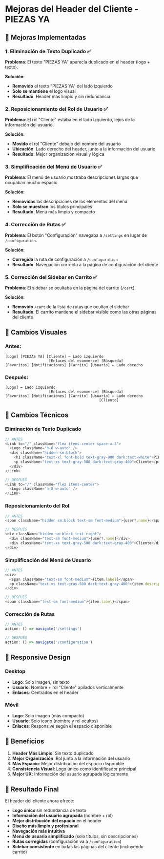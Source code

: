 # Mejoras del Header del Cliente - PIEZAS YA

## 🎯 Mejoras Implementadas

### 1. **Eliminación de Texto Duplicado** ✅
**Problema**: El texto "PIEZAS YA" aparecía duplicado en el header (logo + texto).

**Solución**: 
- **Removido** el texto "PIEZAS YA" del lado izquierdo
- **Solo se mantiene** el logo visual
- **Resultado**: Header más limpio y sin redundancia

### 2. **Reposicionamiento del Rol de Usuario** ✅
**Problema**: El rol "Cliente" estaba en el lado izquierdo, lejos de la información del usuario.

**Solución**: 
- **Movido** el rol "Cliente" debajo del nombre del usuario
- **Ubicación**: Lado derecho del header, junto a la información del usuario
- **Resultado**: Mejor organización visual y lógica

### 3. **Simplificación del Menú de Usuario** ✅
**Problema**: El menú de usuario mostraba descripciones largas que ocupaban mucho espacio.

**Solución**: 
- **Removidas** las descripciones de los elementos del menú
- **Solo se muestran** los títulos principales
- **Resultado**: Menú más limpio y compacto

### 4. **Corrección de Rutas** ✅
**Problema**: El botón "Configuración" navegaba a `/settings` en lugar de `/configuration`.

**Solución**: 
- **Corregida** la ruta de configuración a `/configuration`
- **Resultado**: Navegación correcta a la página de configuración del cliente

### 5. **Corrección del Sidebar en Carrito** ✅
**Problema**: El sidebar se ocultaba en la página del carrito (`/cart`).

**Solución**: 
- **Removido** `/cart` de la lista de rutas que ocultan el sidebar
- **Resultado**: El carrito mantiene el sidebar visible como las otras páginas del cliente

## 🎨 Cambios Visuales

### **Antes:**
```
[Logo] [PIEZAS YA] [Cliente] ← Lado izquierdo
                    [Enlaces del ecommerce] [Búsqueda]
[Favoritos] [Notificaciones] [Carrito] [Usuario] ← Lado derecho
```

### **Después:**
```
[Logo] ← Lado izquierdo
                    [Enlaces del ecommerce] [Búsqueda]
[Favoritos] [Notificaciones] [Carrito] [Usuario] ← Lado derecho
                                           [Cliente]
```

## 🔧 Cambios Técnicos

### **Eliminación de Texto Duplicado**
```typescript
// ANTES
<Link to="/" className="flex items-center space-x-3">
  <Logo className="h-8 w-auto" />
  <div className="hidden sm:block">
    <h1 className="text-xl font-bold text-gray-900 dark:text-white">PIEZAS YA</h1>
    <p className="text-xs text-gray-500 dark:text-gray-400">Cliente</p>
  </div>
</Link>

// DESPUÉS
<Link to="/" className="flex items-center">
  <Logo className="h-8 w-auto" />
</Link>
```

### **Reposicionamiento del Rol**
```typescript
// ANTES
<span className="hidden sm:block text-sm font-medium">{user?.name}</span>

// DESPUÉS
<div className="hidden sm:block text-right">
  <div className="text-sm font-medium">{user?.name}</div>
  <div className="text-xs text-gray-500 dark:text-gray-400">Cliente</div>
</div>
```

### **Simplificación del Menú de Usuario**
```typescript
// ANTES
<div>
  <span className="text-sm font-medium">{item.label}</span>
  <p className="text-xs text-gray-500 dark:text-gray-400">{item.description}</p>
</div>

// DESPUÉS
<span className="text-sm font-medium">{item.label}</span>
```

### **Corrección de Rutas**
```typescript
// ANTES
action: () => navigate('/settings')

// DESPUÉS
action: () => navigate('/configuration')
```

## 📱 Responsive Design

### **Desktop**
- **Logo**: Solo imagen, sin texto
- **Usuario**: Nombre + rol "Cliente" apilados verticalmente
- **Enlaces**: Centrados en el header

### **Móvil**
- **Logo**: Solo imagen (más compacto)
- **Usuario**: Solo icono (nombre y rol ocultos)
- **Enlaces**: Responsive según el espacio disponible

## 🎯 Beneficios

1. **Header Más Limpio**: Sin texto duplicado
2. **Mejor Organización**: Rol junto a la información del usuario
3. **Más Espacio**: Mejor distribución del espacio disponible
4. **Consistencia Visual**: Logo único como identificador principal
5. **Mejor UX**: Información del usuario agrupada lógicamente

## 🚀 Resultado Final

El header del cliente ahora ofrece:
- **Logo único** sin redundancia de texto
- **Información del usuario agrupada** (nombre + rol)
- **Mejor distribución del espacio** en el header
- **Diseño más limpio y profesional**
- **Navegación más intuitiva**
- **Menú de usuario simplificado** (solo títulos, sin descripciones)
- **Rutas corregidas** (configuración va a `/configuration`)
- **Sidebar consistente** en todas las páginas del cliente (incluyendo carrito)
